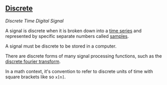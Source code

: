 ## [Discrete](#discrete)
*Discrete Time*
*Digital Signal*

A signal is discrete when it is broken down into a [time series](#time-series) and represented by specific separate numbers called [samples](#sample).

A signal must be discrete to be stored in a computer.

There are discrete forms of many signal processing functions, such as the [discrete fourier transform](#discrete-fourier-transform).

In a math context, it's convention to refer to discrete units of time with square brackets like so `x[n]`.